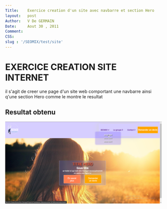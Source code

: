 ```yaml
---
Title:    Exercice creation d'un site avec navbarre et section Hero 
layout:   post 
Author:   V De GERMAIN
Date:     Aout 30 , 2011  
Comment:  
CSS:      
slug : '/SEOMIX/test/site'
---
```



# EXERCICE CREATION SITE INTERNET

il s'agit de creer une page d'un site web comportant une navbarre ainsi q'une section Hero comme le montre le resultat

## Resultat obtenu
![Resultat ](preview.png)